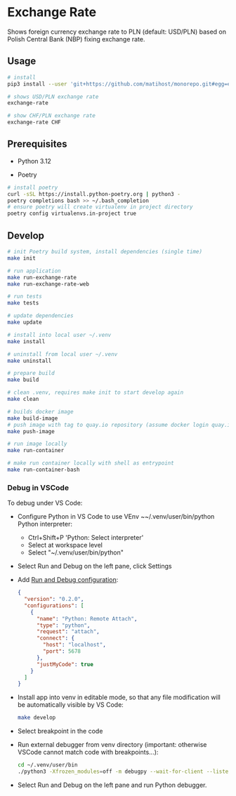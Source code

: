 # Exchange Rate

Shows foreign currency exchange rate to PLN (default: USD/PLN) based on Polish Central Bank (NBP) fixing exchange rate.

## Usage

```bash
# install
pip3 install --user 'git+https://github.com/matihost/monorepo.git#egg=exchange-rate&subdirectory=python/apps/exchange-rate'

# shows USD/PLN exchange rate
exchange-rate

# show CHF/PLN exchange rate
exchange-rate CHF
```

## Prerequisites

* Python 3.12

* Poetry

```bash
# install poetry
curl -sSL https://install.python-poetry.org | python3 -
poetry completions bash >> ~/.bash_completion
# ensure poetry will create virtualenv in project directory
poetry config virtualenvs.in-project true
```

## Develop

```bash
# init Poetry build system, install dependencies (single time)
make init

# run application
make run-exchange-rate
make run-exchange-rate-web

# run tests
make tests

# update dependencies
make update

# install into local user ~/.venv
make install

# uninstall from local user ~/.venv
make uninstall

# prepare build
make build

# clean .venv, requires make init to start develop again
make clean

# builds docker image
make build-image
# push image with tag to quay.io repository (assume docker login quay.io has been perfomed)
make push-image

# run image locally
make run-container

# make run container locally with shell as entrypoint
make run-container-bash
```

### Debug in VSCode

To debug under VS Code:

* Configure Python in VS Code to use VEnv ~~/.venv/user/bin/python Python interpreter:

  * Ctrl+Shift+P 'Python: Select interpreter'
  * Select at workspace level
  * Select "~/.venv/user/bin/python"

* Select Run and Debug on the left pane, click Settings

* Add [Run and Debug configuration](https://code.visualstudio.com/docs/python/debugging):

  ```json
  {
    "version": "0.2.0",
    "configurations": [
      {
        "name": "Python: Remote Attach",
        "type": "python",
        "request": "attach",
        "connect": {
          "host": "localhost",
          "port": 5678
        },
        "justMyCode": true
      }
    ]
  }
  ```

* Install app into venv in editable mode, so that any file modification will be automatically visible by VS Code:

  ```bash
  make develop
  ```

* Select breakpoint in the code

* Run external debugger from venv directory (important: otherwise VSCode cannot match code with breakpoints...):

  ```bash
  cd ~/.venv/user/bin
  ./python3 -Xfrozen_modules=off -m debugpy --wait-for-client --listen 5678 exchange-rate USD
  ```

* Select Run and Debug on the left pane and run Python debugger.
